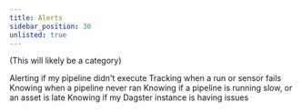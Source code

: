 ```yaml
---
title: Alerts
sidebar_position: 30
unlisted: true
---
```


(This will likely be a category)

Alerting if my pipeline didn't execute
Tracking when a run or sensor fails
Knowing when a pipeline never ran
Knowing if a pipeline is running slow, or an asset is late
Knowing if my Dagster instance is having issues
